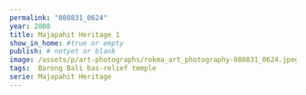 ```yaml
---
permalink: "080831_0624"
year: 2008
title: Majapahit Heritage 1
show_in_home: #true or empty
publish: # notyet or blank
image: /assets/p/art-photographs/rokma_art_photography-080831_0624.jpeg
tags:  Barong Bali bas-relief temple
serie: Majapahit Heritage
---
```

